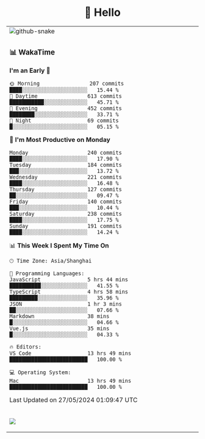 <div align="center">

# 🙋 Hello

<table>

  <tr>
  <td>
    <img
  alt="github-snake"
  src="profile-snake-contrib/github-user-contribution.svg"
/>
  </td>
</tr>

<tr><td>

### 📊 WakaTime

<!--START_SECTION:waka-->
**I'm an Early 🐤** 

```text
🌞 Morning                207 commits         ████░░░░░░░░░░░░░░░░░░░░░   15.44 % 
🌆 Daytime                613 commits         ███████████░░░░░░░░░░░░░░   45.71 % 
🌃 Evening                452 commits         ████████░░░░░░░░░░░░░░░░░   33.71 % 
🌙 Night                  69 commits          █░░░░░░░░░░░░░░░░░░░░░░░░   05.15 % 
```
📅 **I'm Most Productive on Monday** 

```text
Monday                   240 commits         ████░░░░░░░░░░░░░░░░░░░░░   17.90 % 
Tuesday                  184 commits         ███░░░░░░░░░░░░░░░░░░░░░░   13.72 % 
Wednesday                221 commits         ████░░░░░░░░░░░░░░░░░░░░░   16.48 % 
Thursday                 127 commits         ██░░░░░░░░░░░░░░░░░░░░░░░   09.47 % 
Friday                   140 commits         ███░░░░░░░░░░░░░░░░░░░░░░   10.44 % 
Saturday                 238 commits         ████░░░░░░░░░░░░░░░░░░░░░   17.75 % 
Sunday                   191 commits         ████░░░░░░░░░░░░░░░░░░░░░   14.24 % 
```


📊 **This Week I Spent My Time On** 

```text
🕑︎ Time Zone: Asia/Shanghai

💬 Programming Languages: 
JavaScript               5 hrs 44 mins       ██████████░░░░░░░░░░░░░░░   41.55 % 
TypeScript               4 hrs 58 mins       █████████░░░░░░░░░░░░░░░░   35.96 % 
JSON                     1 hr 3 mins         ██░░░░░░░░░░░░░░░░░░░░░░░   07.66 % 
Markdown                 38 mins             █░░░░░░░░░░░░░░░░░░░░░░░░   04.66 % 
Vue.js                   35 mins             █░░░░░░░░░░░░░░░░░░░░░░░░   04.33 % 

🔥 Editors: 
VS Code                  13 hrs 49 mins      █████████████████████████   100.00 % 

💻 Operating System: 
Mac                      13 hrs 49 mins      █████████████████████████   100.00 % 
```


 Last Updated on 27/05/2024 01:09:47 UTC
<!--END_SECTION:waka-->

</td></tr>
<td>
  <!-- programming tool icon 编程工具图标 -->

<img src="https://skillicons.dev/icons?i=sass,ts,jest,express,nuxt,firebase,gatsby,js,vue,react,redux,docker,discord,mongodb,stackoverflow,idea,git,vscode,github,gitlab,figma,vite,svg,next,gulp,webpack,bootstrap,jquery,swift,prisma" /><br>

  </td>
</table>
